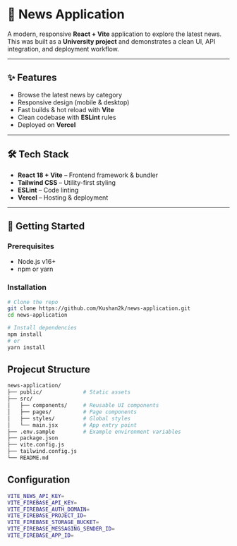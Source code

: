 # 📰 News Application

A modern, responsive **React + Vite** application to explore the latest news.  
This was built as a **University project** and demonstrates a clean UI, API integration, and deployment workflow.


---

## ✨ Features

- Browse the latest news by category  
- Responsive design (mobile & desktop)  
- Fast builds & hot reload with **Vite**  
- Clean codebase with **ESLint** rules  
- Deployed on **Vercel**  

---

## 🛠️ Tech Stack

- **React 18 + Vite** – Frontend framework & bundler  
- **Tailwind CSS** – Utility-first styling  
- **ESLint** – Code linting  
- **Vercel** – Hosting & deployment  

---

## 🚀 Getting Started

### Prerequisites

- Node.js v16+  
- npm or yarn  

### Installation

```bash
# Clone the repo
git clone https://github.com/Kushan2k/news-application.git
cd news-application

# Install dependencies
npm install
# or
yarn install

```

## Projecut Structure
```bash
news-application/
├── public/             # Static assets
├── src/
│   ├── components/     # Reusable UI components
│   ├── pages/          # Page components
│   ├── styles/         # Global styles
│   └── main.jsx        # App entry point
├── .env.sample         # Example environment variables
├── package.json
├── vite.config.js
├── tailwind.config.js
└── README.md

```

## Configuration

```bash
VITE_NEWS_API_KEY=
VITE_FIREBASE_API_KEY=
VITE_FIREBASE_AUTH_DOMAIN=
VITE_FIREBASE_PROJECT_ID=
VITE_FIREBASE_STORAGE_BUCKET=
VITE_FIREBASE_MESSAGING_SENDER_ID=
VITE_FIREBASE_APP_ID=


```

